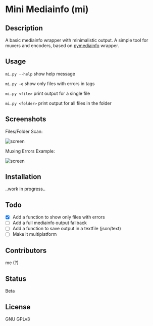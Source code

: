 # Mini Mediainfo (mi)

## Description

A basic mediainfo wrapper with minimalistic output. A simple tool for muxers and encoders, based on [pymediainfo](https://pymediainfo.readthedocs.io/en/stable/pymediainfo.html) wrapper.

## Usage

`mi.py --help` show help message

`mi.py -e` show only files with errors in tags

`mi.py <file>` print output for a single file

`mi.py <folder>` print output for all files in the folder

## Screenshots

Files/Folder Scan:

![screen](https://i.postimg.cc/Z55cvKL8/Senzanome.png)

Muxing Errors Example:

![screen](https://i.postimg.cc/rp78BsmM/errors.png)

## Installation

..work in progress..

## Todo

- [x] Add a function to show only files with errors
- [ ] Add a full mediainfo output fallback
- [ ] Add a function to save output in a textfile (json/text)
- [ ] Make it multiplatform

## Contributors

me (?)

## Status

Beta

## License

GNU GPLv3
